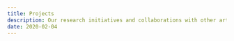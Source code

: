 ```yaml
---
title: Projects
description: Our research initiatives and collaborations with other artists, space owners etc.
date: 2020-02-04
---
```


<script setup>

import ProjectsList from './ProjectsList.vue'

import { defineClientComponent } from 'vitepress'
// const CourseList = defineClientComponent(() => import('./courses/CourseList.vue'))

</script>

<ProjectsList />
